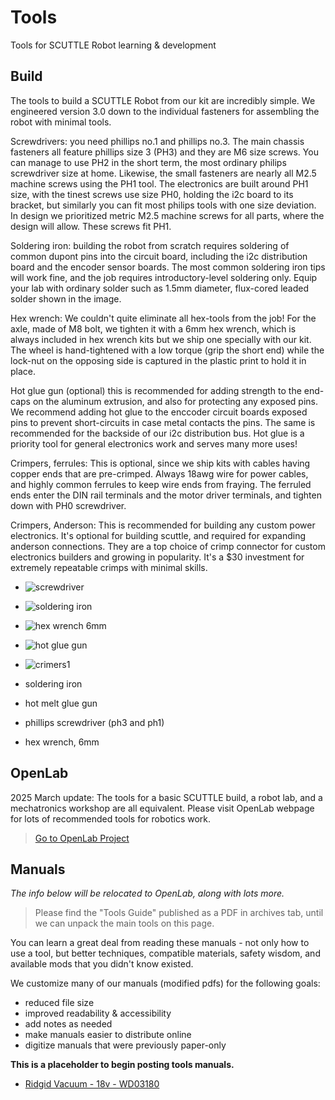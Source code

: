 # Tools

Tools for SCUTTLE Robot learning & development

## Build

The tools to build a SCUTTLE Robot from our kit are incredibly simple.  We engineered version 3.0 down to the individual fasteners for assembling the robot with minimal tools.

Screwdrivers:  you need phillips no.1 and phillips no.3.  The main chassis fasteners all feature phillips size 3 (PH3) and they are M6 size screws.  You can manage to use PH2 in the short term, the most ordinary philips screwdriver size at home.  Likewise, the small fasteners are nearly all M2.5 machine screws using the PH1 tool.  The electronics are built around PH1 size, with the tinest screws use size PH0, holding the i2c board to its bracket, but similarly you can fit most philips tools with one size deviation.  In design we prioritized metric M2.5 machine screws for all parts, where the design will allow.  These screws fit PH1.  

Soldering iron: building the robot from scratch requires soldering of common dupont pins into the circuit board, including the i2c distribution board and the encoder sensor boards.  The most common soldering iron tips will work fine, and the job requires introductory-level soldering only.  Equip your lab with ordinary solder such as 1.5mm diameter, flux-cored leaded solder shown in the image.

Hex wrench: We couldn't quite eliminate all hex-tools from the job!  For the axle, made of M8 bolt, we tighten it with a 6mm hex wrench, which is always included in hex wrench kits but we ship one specially with our kit.  The wheel is hand-tightened with a low torque (grip the short end) while the lock-nut on the opposing side is captured in the plastic print to hold it in place.

Hot glue gun (optional) this is recommended for adding strength to the end-caps on the aluminum extrusion, and also for protecting any exposed pins.  We recommend adding hot glue to the enccoder circuit boards exposed pins to prevent short-circuits in case metal contacts the pins.  The same is recommended for the backside of our i2c distribution bus.  Hot glue is a priority tool for general electronics work and serves many more uses!

Crimpers, ferrules:  This is optional, since we ship kits with cables having copper ends that are pre-crimped.  Always 18awg wire for power cables, and highly common ferrules to keep wire ends from fraying.  The ferruled ends enter the DIN rail terminals and the motor driver terminals, and tighten down with PH0 screwdriver.

Crimpers, Anderson: This is recommended for building any custom power electronics.  It's optional for building scuttle, and required for expanding anderson connections.  They are a top choice of crimp connector for custom electronics builders and growing in popularity.  It's a $30 investment for extremely repeatable crimps with minimal skills. 

* ![screwdriver](img/tools_screwdriver.jpg)
* ![soldering iron](img/tools_solderingiron.jpg)
* ![hex wrench 6mm](img/tools_hex6mm.jpg)
* ![hot glue gun](img/tools_hotgluegun.jpg)
* ![crimers1](img/tools_crimpers1.jpg)


* soldering iron
* hot melt glue gun
* phillips screwdriver (ph3 and ph1)
* hex wrench, 6mm

## OpenLab

2025 March update:  The tools for a basic SCUTTLE build, a robot lab, and a mechatronics workshop are all equivalent.  Please visit OpenLab webpage for lots of recommended tools for robotics work. 

>
> [Go to OpenLab Project](https://qr.net/openlabproject)
>

## Manuals

_The info below will be relocated to OpenLab, along with lots more._

>
> Please find the "Tools Guide" published as a PDF in archives tab, until we can unpack the main tools on this page.
>



You can learn a great deal from reading these manuals - not only how to use a tool, but better techniques, compatible materials, safety wisdom, and available mods that you didn't know existed.

We customize many of our manuals (modified pdfs) for the following goals:
* reduced file size
* improved readability & accessibility
* add notes as needed
* make manuals easier to distribute online
* digitize manuals that were previously paper-only

**This is a placeholder to begin posting tools manuals.**
* [Ridgid Vacuum - 18v - WD03180](https://lobfile.com/file/M8QL.pdf)
